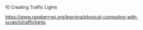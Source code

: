 10 Creating Traffic Lights

https://www.raspberrypi.org/learning/physical-computing-with-scratch/trafficlights
